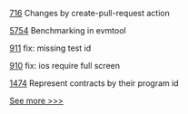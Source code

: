 
[716](https://github.com/hyperledger/aries-agent-test-harness/pull/716) Changes by create-pull-request action

[5754](https://github.com/hyperledger/besu/pull/5754) Benchmarking in evmtool

[911](https://github.com/hyperledger/aries-mobile-agent-react-native/pull/911) fix: missing test id

[910](https://github.com/hyperledger/aries-mobile-agent-react-native/pull/910) fix: ios require full screen

[1474](https://github.com/hyperledger/solang/pull/1474) Represent contracts by their program id


[See more >>>](https://start-here.hyperledger.org/pull-requests)
